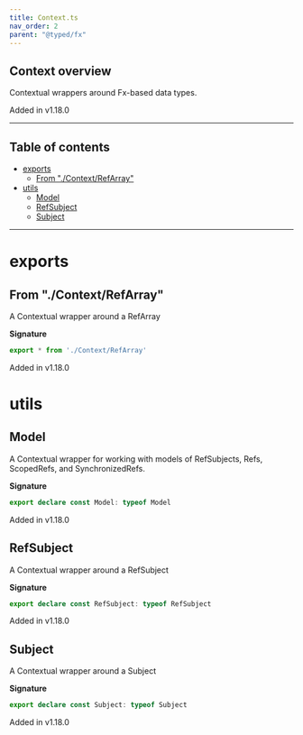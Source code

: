 ```yaml
---
title: Context.ts
nav_order: 2
parent: "@typed/fx"
---
```


## Context overview

Contextual wrappers around Fx-based data types.

Added in v1.18.0

---

<h2 class="text-delta">Table of contents</h2>

- [exports](#exports)
  - [From "./Context/RefArray"](#from-contextrefarray)
- [utils](#utils)
  - [Model](#model)
  - [RefSubject](#refsubject)
  - [Subject](#subject)

---

# exports

## From "./Context/RefArray"

A Contextual wrapper around a RefArray

**Signature**

```ts
export * from './Context/RefArray'
```

Added in v1.18.0

# utils

## Model

A Contextual wrapper for working with models of RefSubjects, Refs, ScopedRefs, and SynchronizedRefs.

**Signature**

```ts
export declare const Model: typeof Model
```

Added in v1.18.0

## RefSubject

A Contextual wrapper around a RefSubject

**Signature**

```ts
export declare const RefSubject: typeof RefSubject
```

Added in v1.18.0

## Subject

A Contextual wrapper around a Subject

**Signature**

```ts
export declare const Subject: typeof Subject
```

Added in v1.18.0
